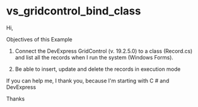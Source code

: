 # vs_gridcontrol_bind_class

Hi,

Objectives of this Example

1. Connect the DevExpress GridControl (v. 19.2.5.0) to a class (Record.cs) and list all the records when I run the system (Windows Forms).

2. Be able to insert, update and delete the records in execution mode

If you can help me, I thank you, because I'm starting with C # and DevExpress

Thanks
